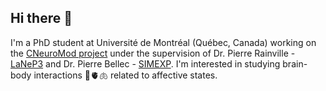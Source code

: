 ## Hi there 👋

<!--
**me-pic/me-pic** is a ✨ _special_ ✨ repository because its `README.md` (this file) appears on your GitHub profile.

Here are some ideas to get you started:

- 🔭 I’m currently working on ...
- 🌱 I’m currently learning ...
- 👯 I’m looking to collaborate on ...
- 🤔 I’m looking for help with ...
- 💬 Ask me about ...
- 📫 How to reach me: ...
- 😄 Pronouns: ...
- ⚡ Fun fact: ...
-->
I'm a PhD student at Université de Montréal (Québec, Canada) working on the [CNeuroMod project](https://github.com/courtois-neuromod) under the supervision of Dr. Pierre Rainville - [LaNeP3](https://github.com/rainville-lab) and Dr. Pierre Bellec - [SIMEXP](https://github.com/SIMEXP). I'm interested in studying brain-body interactions 🧠🫀🫁 related to affective states.
